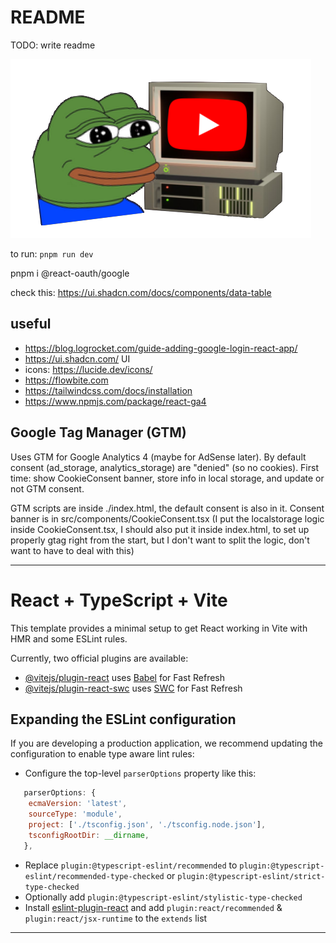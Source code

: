 # README

TODO: write readme

![scuff_logo](./public/logo.png)

to run: `pnpm run dev`

pnpm i @react-oauth/google


check this: <https://ui.shadcn.com/docs/components/data-table>


## useful

* <https://blog.logrocket.com/guide-adding-google-login-react-app/>
* <https://ui.shadcn.com/> UI
* icons: <https://lucide.dev/icons/>
* <https://flowbite.com>
* <https://tailwindcss.com/docs/installation>
* <https://www.npmjs.com/package/react-ga4>


## Google Tag Manager (GTM)

Uses GTM for Google Analytics 4 (maybe for AdSense later).
By default consent (ad_storage, analytics_storage) are "denied" (so no cookies).
First time: show CookieConsent banner, store info in local storage, and update
or not GTM consent.

GTM scripts are inside ./index.html, the default consent is also in it.
Consent banner is in src/components/CookieConsent.tsx
(I put the localstorage logic inside CookieConsent.tsx, I should also put it
inside index.html, to set up properly gtag right from the start, but I don't want
to split the logic, don't want to have to deal with this)

--------------------------------------------------------------------------------

# React + TypeScript + Vite

This template provides a minimal setup to get React working in Vite with HMR and some ESLint rules.

Currently, two official plugins are available:

- [@vitejs/plugin-react](https://github.com/vitejs/vite-plugin-react/blob/main/packages/plugin-react/README.md) uses [Babel](https://babeljs.io/) for Fast Refresh
- [@vitejs/plugin-react-swc](https://github.com/vitejs/vite-plugin-react-swc) uses [SWC](https://swc.rs/) for Fast Refresh

## Expanding the ESLint configuration

If you are developing a production application, we recommend updating the configuration to enable type aware lint rules:

- Configure the top-level `parserOptions` property like this:

```js
   parserOptions: {
    ecmaVersion: 'latest',
    sourceType: 'module',
    project: ['./tsconfig.json', './tsconfig.node.json'],
    tsconfigRootDir: __dirname,
   },
```

- Replace `plugin:@typescript-eslint/recommended` to `plugin:@typescript-eslint/recommended-type-checked` or `plugin:@typescript-eslint/strict-type-checked`
- Optionally add `plugin:@typescript-eslint/stylistic-type-checked`
- Install [eslint-plugin-react](https://github.com/jsx-eslint/eslint-plugin-react) and add `plugin:react/recommended` & `plugin:react/jsx-runtime` to the `extends` list

---------------------------------------------------------------